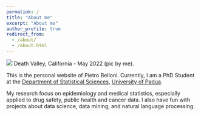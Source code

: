 ```yaml
---
permalink: /
title: "About me"
excerpt: "About me"
author_profile: true
redirect_from: 
  - /about/
  - /about.html
---
```


<img src="/images/deathvalley.jpeg"/> Death Valley, California - May 2022 (pic by me).

This is the personal website of Pietro Belloni. Currently, I am a PhD Student at the [Department of Statistical Sciences](https://www.stat.unipd.it/en/), [University of Padua](https://www.unipd.it/en/).

My research focus on epidemiology and medical statistics, especially applied to drug safety, public health and cancer data. I also have fun with projects about data science, data mining, and natural language processing.
